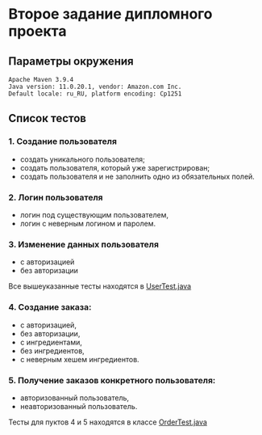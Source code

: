# Второе задание дипломного проекта
## Параметры окружения
```
Apache Maven 3.9.4
Java version: 11.0.20.1, vendor: Amazon.com Inc.
Default locale: ru_RU, platform encoding: Cp1251
```

## Список тестов
### 1. Создание пользователя
- создать уникального пользователя;
- создать пользователя, который уже зарегистрирован;
- создать пользователя и не заполнить одно из обязательных полей.
### 2. Логин пользователя
- логин под существующим пользователем,
- логин с неверным логином и паролем.

### 3. Изменение данных пользователя
- с авторизацией
- без авторизации

Все вышеуказанные тесты находятся в [UserTest.java](src%2Ftest%2Fjava%2FUserTest.java)

### 4. Создание заказа:
- с авторизацией,
- без авторизации,
- с ингредиентами,
- без ингредиентов,
- с неверным хешем ингредиентов.
### 5. Получение заказов конкретного пользователя:
- авторизованный пользователь,
- неавторизованный пользователь.


Тесты для пуктов 4 и 5 находятся в классе [OrderTest.java](src%2Ftest%2Fjava%2FOrderTest.java)